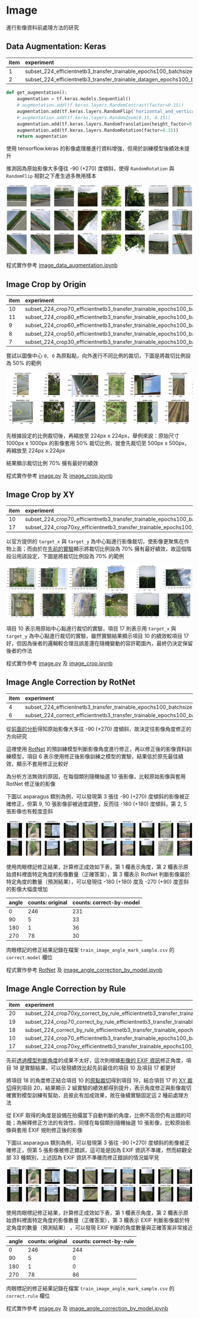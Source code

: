 # Image

進行影像資料前處理方法的研究

## Data Augmentation: Keras

| item | experiment                                                                                              | train.precision | valid.precision | test.precision |
| ---- | :------------------------------------------------------------------------------------------------------ | --------------- | --------------- | -------------- |
| 1    | subset_224_efficientnetb3_transfer_trainable_epochs100_batchsize256_lr0.0005_reducelr_dropout20         | 1.0000          | 0.6916          | 0.6637         |
| 2    | subset_224_efficientnetb3_transfer_trainable_datagen_epochs100_batchsize256_lr0.0005_reducelr_dropout20 | 0.9851          | 0.6741          | 0.6527         |


```python
def get_augmentation():
    augmentation = tf.keras.models.Sequential()
    # augmentation.add(tf.keras.layers.RandomContrast(factor=0.15))
    augmentation.add(tf.keras.layers.RandomFlip('horizontal_and_vertical'))
    # augmentation.add(tf.keras.layers.RandomZoom(0.15, 0.15))
    augmentation.add(tf.keras.layers.RandomTranslation(height_factor=0.15, width_factor=0.15))
    augmentation.add(tf.keras.layers.RandomRotation(factor=0.15))
    return augmentation
```

使用 tensorflow.keras 的影像處理層進行資料增強，但用於訓練模型後績效未提升


推測因為原始影像大多僅往 -90 (+270) 度傾斜，使得 `RandomRotation` 與 `RandomFlip` 相對之下產生過多無用樣本

![image_data_augmentation](./image_data_augmentation.png)

程式實作參考 [image_data_augmentation.ipynb](./image_data_augmentation.ipynb)

## Image Crop by Origin

| item | experiment                                                                                             | valid.precision | test.precision |
| ---- | :----------------------------------------------------------------------------------------------------- | --------------- | -------------- |
| 10   | subset_224_crop70_efficientnetb3_transfer_trainable_epochs100_batchsize256_lr0.0005_reducelr_dropout40 | 0.7168          | 0.6849         |
| 11   | subset_224_crop80_efficientnetb3_transfer_trainable_epochs100_batchsize256_lr0.0005_reducelr_dropout40 | 0.7148          | 0.6804         |
| 9    | subset_224_crop60_efficientnetb3_transfer_trainable_epochs100_batchsize256_lr0.0005_reducelr_dropout40 | 0.7076          | 0.6798         |
| 8    | subset_224_crop50_efficientnetb3_transfer_trainable_epochs100_batchsize256_lr0.0005_reducelr_dropout40 | 0.6995          | 0.6712         |
| 7    | subset_224_crop30_efficientnetb3_transfer_trainable_epochs100_batchsize256_lr0.0005_reducelr_dropout40 | 0.6580          | 0.6535         |

嘗試以圖像中心 `0, 0` 為原點點，向外進行不同比例的裁切，下圖是將裁切比例設為 50% 的範例

![image_crop_origin_50](./image_crop_origin_50.png)

先根據設定的比例裁切後，再縮放至 224px x 224px，舉例來說：原始尺寸 1000px x 1000px 的影像套用 50% 裁切比例，就會先裁切至 500px x 500px，再縮放至 224px x 224px

結果顯示裁切比例 70% 擁有最好的績效

程式實作參考 [image.py](../utils/image.py) 及 [image_crop.ipynb](./image_crop.ipynb)

## Image Crop by XY

| item | experiment                                                                                               | valid.precision | test.precision |
| :--- | :------------------------------------------------------------------------------------------------------- | --------------- | -------------- |
| 10   | subset_224_crop70_efficientnetb3_transfer_trainable_epochs100_batchsize256_lr0.0005_reducelr_dropout40   | 0.7168          | 0.6849         |
| 17   | subset_224_crop70xy_efficientnetb3_transfer_trainable_epochs100_batchsize256_lr0.0005_reducelr_dropout40 | 0.6992          | 0.6812         |

以官方提供的 `target_x` 與 `target_y` 為中心點進行影像裁切，使影像更聚焦在作物上面；而由於在[先前的實驗](#Image-Crop-by-Origin)顯示將裁切比例設為 70% 擁有最好績效，故這個階段沿用該設定，下圖是將裁切比例設為 70% 的範例

![image_crop_target_xy_70](./image_crop_target_xy_70.png)

項目 10 表示用原始中心點進行裁切的實驗，項目 17 則表示用 `target_x` 與 `target_y` 為中心點進行裁切的實驗，雖然實驗結果顯示項目 10 的績效較項目 17 好，但因為後者的邏輯較合理且誤差還在隨機變動的容許範圍內，最終仍決定保留後者的作法

程式實作參考 [image.py](../utils/image.py) 及 [image_crop.ipynb](./image_crop.ipynb)

## Image Angle Correction by RotNet

| item | experiment                                                                                              | valid.precision | test.precision |
| ---- | :------------------------------------------------------------------------------------------------------ | --------------- | -------------- |
| 4    | subset_224_efficientnetb3_transfer_trainable_epochs100_batchsize256_lr0.0005_reducelr_dropout40         | 0.7200          | 0.6833         |
| 6    | subset_224_correct_efficientnetb3_transfer_trainable_epochs100_batchsize256_lr0.0005_reducelr_dropout40 | 0.6997          | 0.6739         |

從[前面的分析](#Data-Augmentation-Keras)得知原始影像大多往 -90 (+270) 度傾斜，故決定往影像角度修正的方向研究

這裡使用 [RotNet](https://github.com/d4nst/RotNet) 的預訓練模型判斷影像角度進行修正，再以修正後的影像資料訓練模型，項目 6 表示使用修正後影像訓練之模型的實驗，結果低於原先最佳績效，顯示不套用修正比較好

為分析方法無效的原因，在每個類別隨機抽選 10 張影像，比較原始影像與套用 RotNet 修正後的影像

下圖以 asparagus 類別為例，可以發現第 3 張往 -90 (+270) 度傾斜的影像被正確修正，但第 9, 10 張影像卻被過度調整，反而往 -180 (+180) 度傾斜，第 2, 5 張影像也有輕度歪斜

![image_angle_correction_by_model_asparagus](./image_angle_correction_by_model_asparagus.png)

使用肉眼標記修正結果，計算修正成效如下表，第 1 欄表示角度，第 2 欄表示原始資料裡面特定角度的影像數量（正確答案），第 3 欄表示 RotNet 判斷影像屬於特定角度的數量（預測結果），可以發現往 -180 (+180) 度及 -270 (+90) 度歪斜的影像大幅度增加

| angle | counts: original | counts: correct-by-model |
| ----- | ---------------- | ------------------------ |
| 0     | 246              | 231                      |
| 90    | 5                | 33                       |
| 180   | 1                | 36                       |
| 270   | 78               | 30                       |

肉眼標記的修正結果記錄在檔案 `train_image_angle_mark_sample.csv` 的 `correct.model` 欄位

程式實作參考 [RotNet](https://github.com/d4nst/RotNet) 及 [image_angle_correction_by_model.ipynb](./image_angle_correction_by_model.ipynb)

## Image Angle Correction by Rule

| item | experiment                                                                                                               | valid.precision | test.precision |
| :--- | :----------------------------------------------------------------------------------------------------------------------- | --------------- | -------------- |
| 20   | subset_224_crop70xy_correct_by_rule_efficientnetb3_transfer_trainable_epochs100_batchsize256_lr0.0005_reducelr_dropout40 | 0.7220          | 0.7114         |
| 19   | subset_224_crop70_correct_by_rule_efficientnetb3_transfer_trainable_epochs100_batchsize256_lr0.0005_reducelr_dropout40   | 0.7288          | 0.7060         |
| 18   | subset_224_correct_by_rule_efficientnetb3_transfer_trainable_epochs100_batchsize256_lr0.0005_reducelr_dropout40          | 0.7112          | 0.6871         |
| 10   | subset_224_crop70_efficientnetb3_transfer_trainable_epochs100_batchsize256_lr0.0005_reducelr_dropout40                   | 0.7168          | 0.6849         |
| 17   | subset_224_crop70xy_efficientnetb3_transfer_trainable_epochs100_batchsize256_lr0.0005_reducelr_dropout40                 | 0.6992          | 0.6812         |

先前[透過模型判斷角度](#Image-Angle-Correction-by-RotNet)的成果不太好，這次則根據[影像的 EXIF 資訊](https://stackoverflow.com/questions/13872331/rotating-an-image-with-orientation-specified-in-exif-using-python-without-pil-in)修正角度，項目 18 是實驗結果，可以發現績效比起先前最佳的項目 10 及項目 17 都更好

將項目 18 的角度修正結合項目 10 的[原點裁切](#Image-Crop-by-Origin)得到項目 19，結合項目 17 的 [XY 裁切](#Image-Crop-by-XY)得到項目 20，結果顯示 2 組實驗的績效都得到提升，表示角度修正與影像裁切確實對模型訓練有幫助，且彼此有加成效果，故在後續實驗固定這 2 種前處理方法

從 EXIF 取得的角度是設備在拍攝當下自動判斷的角度，比例不高但仍有出錯的可能；為解釋修正方法的有效性，同樣在每個類別隨機抽選 10 張影像，比較原始影像與套用 EXIF 規則修正後的影像

下圖以 asparagus 類別為例，可以發現第 3 張往 -90 (+270) 度傾斜的影像被正確修正，但第 5 張影像被修正錯誤，這可能是因為 EXIF 資訊不準確，然而綜觀全部 33 種類別，上述因為 EXIF 資訊不準確而修正錯誤的情況屬罕見

![image_angle_correction_by_rule_asparagus](./image_angle_correction_by_rule_asparagus.png)

使用肉眼標記修正結果，計算修正成效如下表，第 1 欄表示角度，第 2 欄表示原始資料裡面特定角度的影像數量（正確答案），第 3 欄表示 EXIF 判斷影像屬於特定角度的數量（預測結果）
，可以發現 EXIF 判斷的角度數量與正確答案非常接近

| angle | counts: original | counts: correct-by-rule |
| ----- | ---------------- | ----------------------- |
| 0     | 246              | 244                     |
| 90    | 5                | 0                       |
| 180   | 1                | 0                       |
| 270   | 78               | 86                      |

肉眼標記的修正結果記錄在檔案 `train_image_angle_mark_sample.csv` 的 `correct.rule` 欄位

程式實作參考 [image.py](../utils/image.py) 及 [image_angle_correction_by_model.ipynb](./image_angle_correction_by_model.ipynb)
